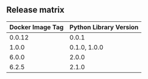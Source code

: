 ## Release matrix

| Docker Image Tag | Python Library Version |
|------------------|------------------------|
| 0.0.12 | 0.0.1 |
| 1.0.0 | 0.1.0, 1.0.0 |
| 6.0.0 | 2.0.0 |
| 6.2.5 | 2.1.0 |
